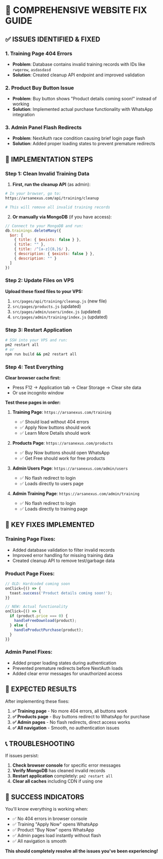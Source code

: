 # 🎯 **COMPREHENSIVE WEBSITE FIX GUIDE**

## ✅ **ISSUES IDENTIFIED & FIXED**

### **1. Training Page 404 Errors**
- **Problem**: Database contains invalid training records with IDs like `rwqerew`, `asdasdasd`
- **Solution**: Created cleanup API endpoint and improved validation

### **2. Product Buy Button Issue**
- **Problem**: Buy button shows "Product details coming soon!" instead of working
- **Solution**: Implemented actual purchase functionality with WhatsApp integration

### **3. Admin Panel Flash Redirects**
- **Problem**: NextAuth race condition causing brief login page flash
- **Solution**: Added proper loading states to prevent premature redirects

## 🚀 **IMPLEMENTATION STEPS**

### **Step 1: Clean Invalid Training Data**

1. **First, run the cleanup API** (as admin):
```bash
# In your browser, go to:
https://arsanexus.com/api/training/cleanup

# This will remove all invalid training records
```

2. **Or manually via MongoDB** (if you have access):
```javascript
// Connect to your MongoDB and run:
db.trainings.deleteMany({
  $or: [
    { title: { $exists: false } },
    { title: "" },
    { title: /^[a-z]{8,}$/ },
    { description: { $exists: false } },
    { description: "" }
  ]
})
```

### **Step 2: Update Files on VPS**

**Upload these fixed files to your VPS:**

1. `src/pages/api/training/cleanup.js` (new file)
2. `src/pages/products.js` (updated)
3. `src/pages/admin/users/index.js` (updated)
4. `src/pages/admin/training/index.js` (updated)

### **Step 3: Restart Application**
```bash
# SSH into your VPS and run:
pm2 restart all
# or
npm run build && pm2 restart all
```

### **Step 4: Test Everything**

**Clear browser cache first:**
- Press F12 → Application tab → Clear Storage → Clear site data
- Or use incognito window

**Test these pages in order:**

1. **Training Page**: `https://arsanexus.com/training`
   - ✅ Should load without 404 errors
   - ✅ Apply Now buttons should work
   - ✅ Learn More Details should work

2. **Products Page**: `https://arsanexus.com/products`
   - ✅ Buy Now buttons should open WhatsApp
   - ✅ Get Free should work for free products

3. **Admin Users Page**: `https://arsanexus.com/admin/users`
   - ✅ No flash redirect to login
   - ✅ Loads directly to users page

4. **Admin Training Page**: `https://arsanexus.com/admin/training`
   - ✅ No flash redirect to login
   - ✅ Loads directly to training page

## 🔧 **KEY FIXES IMPLEMENTED**

### **Training Page Fixes:**
- Added database validation to filter invalid records
- Improved error handling for missing training data
- Created cleanup API to remove test/garbage data

### **Product Page Fixes:**
```javascript
// OLD: Hardcoded coming soon
onClick={() => {
  toast.success('Product details coming soon!');
}}

// NEW: Actual functionality
onClick={() => {
  if (product.price === 0) {
    handleFreeDownload(product);
  } else {
    handleProductPurchase(product);
  }
}}
```

### **Admin Panel Fixes:**
- Added proper loading states during authentication
- Prevented premature redirects before NextAuth loads
- Added clear error messages for unauthorized access

## 🎯 **EXPECTED RESULTS**

After implementing these fixes:

1. **✅ Training page** - No more 404 errors, all buttons work
2. **✅ Products page** - Buy buttons redirect to WhatsApp for purchase
3. **✅ Admin pages** - No flash redirects, direct access works
4. **✅ All navigation** - Smooth, no authentication issues

## 📞 **TROUBLESHOOTING**

If issues persist:

1. **Check browser console** for specific error messages
2. **Verify MongoDB** has cleaned invalid records
3. **Restart application** completely: `pm2 restart all`
4. **Clear all caches** including CDN if using one

## 🎉 **SUCCESS INDICATORS**

You'll know everything is working when:
- ✅ No 404 errors in browser console
- ✅ Training "Apply Now" opens WhatsApp
- ✅ Product "Buy Now" opens WhatsApp
- ✅ Admin pages load instantly without flash
- ✅ All navigation is smooth

**This should completely resolve all the issues you've been experiencing!** 